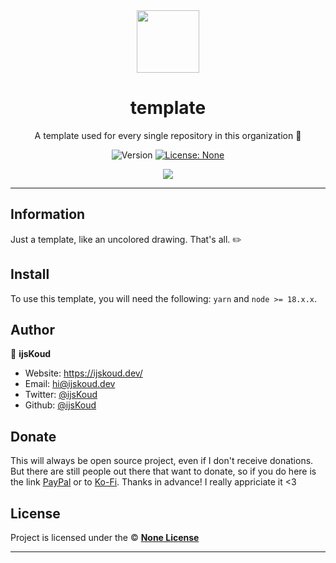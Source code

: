 <div align="center">
    <img src="@ijskoud/https://raw.githubusercontent.com/snowcrystals/.github/main/logo.png" width="100px" />
    <h1>template</h1>
  
  <p>A template used for every single repository in this organization 📏</p>
  
  <p align="center">
    <img alt="Version" src="https://img.shields.io/badge/version-1.0.0-blue.svg" />
    <a href="/LICENSE" target="_blank">
      <img alt="License: None" src="https://img.shields.io/badge/License-None-yellow.svg" />
    </a>
  </p>

  <a href="https://ijskoud.dev/discord" target="_blank">
    <img src="https://ijskoud.dev/discord/banner" />
  </a>
</div>

---

## Information

Just a template, like an uncolored drawing. That's all. ✏️

## Install

To use this template, you will need the following: `yarn` and `node >= 18.x.x`.



## Author

👤 **ijsKoud**

-   Website: https://ijskoud.dev/
-   Email: <hi@ijskoud.dev>
-   Twitter: [@ijsKoud](https://ijskoud.dev/twitter)
-   Github: [@ijsKoud](https://github.com/ijsKoud)

## Donate

This will always be open source project, even if I don't receive donations. But there are still people out there that want to donate, so if you do here is the link [PayPal](https://ijskoud.dev/paypal) or to [Ko-Fi](https://ijskoud.dev/kofi). Thanks in advance! I really appriciate it <3

## License

Project is licensed under the © [**None License**](/LICENSE)

---
